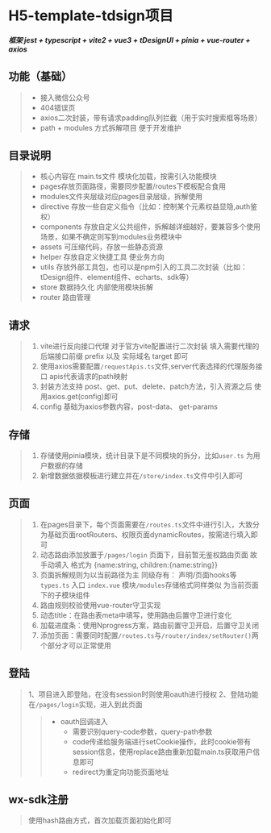 # H5-template-tdsign项目

##### 框架 jest + typescript + vite2 + vue3 + tDesignUI + pinia + vue-router + axios

## 功能（基础）

> - 接入微信公众号
> - 404错误页
> - axios二次封装，带有请求padding队列拦截（用于实时搜索框等场景）
> - path + modules 方式拆解项目 便于开发维护

## 目录说明

> - 核心内容在 main.ts文件 模块化加载，按需引入功能模块
> - pages存放页面路径，需要同步配置/routes下模板配合食用
> - modules文件夹层级对应pages目录层级，拆解使用
> - directive 存放一些自定义指令（比如：控制某个元素权益显隐,auth鉴权）
> - components 存放自定义公共组件，拆解越详细越好，要兼容多个使用场景，如果不确定则写到modules业务模块中
> - assets 可压缩代码，存放一些静态资源
> - helper 存放自定义快捷工具 便业务方向
> - utils 存放外部工具包，也可以是npm引入的工具二次封装（比如：tDesign组件、element组件、echarts、sdk等）
> - store 数据持久化 内部使用模块拆解
> - router 路由管理

## 请求
> 1. vite进行反向接口代理 对于官方vite配置进行二次封装 填入需要代理的后端接口前缀 prefix 以及 实际域名 target 即可
> 2. 使用axios需要配置```/requestApis.ts```文件,server代表选择的代理服务接口 apis代表请求的path映射
> 3. 封装方法支持 post、get、put、delete、patch方法，引入资源之后 使用axios.get(config)即可
> 4. config 基础为axios参数内容，post-data、 get-params

## 存储
> 1. 存储使用pinia模块，统计目录下是不同模块的拆分，比如```user.ts``` 为用户数据的存储
> 2. 新增数据依据模板进行建立并在```/store/index.ts```文件中引入即可

## 页面
> 1. 在pages目录下，每个页面需要在```/routes.ts```文件中进行引入，大致分为基础页面rootRouters、权限页面dynamicRoutes，按需进行填入即可
> 2. 动态路由添加放置于```/pages/login``` 页面下，目前暂无鉴权路由页面 故手动填入 格式为
>    {name:string, children:{name:string}}
> 3. 页面拆解规则为以当前路径为主
>    同级存有：
>    声明/页面hooks等 ```types.ts```
>    入口 ```index.vue```
>    模块```/modules```存储格式同样类似 为当前页面下的子模块组件
> 4. 路由规则校验使用vue-router守卫实现
> 5. 动态title：在路由表meta中填写，使用路由后置守卫进行变化
> 6. 加载进度条：使用Nprogress方案，路由前置守卫开启，后置守卫关闭
> 7. 添加页面：需要同时配置```/routes.ts```与```/router/index/setRouter()```两个部分才可以正常使用

## 登陆
> 1、项目进入即登陆，在没有session时则使用oauth进行授权
> 2、登陆功能在```/pages/login```实现，进入到此页面
> > - oauth回调进入
> >      + 需要识别query-code参数，query-path参数
> >      + code传递给服务端进行setCookie操作，此时cookie带有session信息，使用replace路由重新加载main.ts获取用户信息即可
> >      + redirect为重定向功能页面地址

## wx-sdk注册
> 使用hash路由方式，首次加载页面初始化即可


